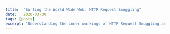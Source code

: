 ```yaml
---
title:  "Surfing the World Wide Web: HTTP Request Smuggling"
date:   2020-03-30
tags: [posts]
excerpt: "Understanding the inner workings of HTTP Request Smuggling and how it can be implemented"
---
```

